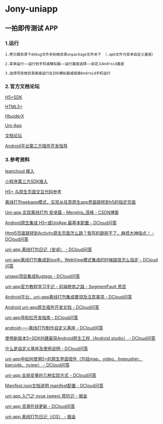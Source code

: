 # Jony-uniapp

## 一拍即传测试 APP

### 1.运行

	1.拷贝跟目录下debug文件夹到根目录unpackage文件夹下 （.apk文件为安卓自定义基座）
	
	2.菜单运行——运行到手机或模拟器——运行基座选择——自定义Android基座
	
	3.选择项目根目录直接运行在IOS模拟器或链接Android手机运行

### 2.官方文档论坛

[H5+SDK](http://ask.dcloud.net.cn/article/103)

[HTML5+](http://www.html5plus.org/doc/h5p.html)

[HbuiderX](http://www.dcloud.io/hbuilderx.html)

[Uni-App](https://uniapp.dcloud.io)

[文档论坛](http://ask.dcloud.net.cn/docs)

[Android平台第三方插件开发指导](http://ask.dcloud.net.cn/article/66)


### 3.参考资料

[leancloud 接入](https://github.com/leancloud/leantodo-weapp)

[小程序第三方SDK接入](https://ask.dcloud.net.cn/article/35070)

[H5+ 与原生页面交互代码参考](https://github.com/zhaomenghuan/mui-demo/blob/master/faq/8.5%2Bwebview%E4%B8%8Eandroid%E5%8E%9F%E7%94%9FActivity.md)

[离线打包webapp模式，实现从任意原生app界面跳转到h5的指定页面](http://ask.dcloud.net.cn/article/12876)

[Uni-app 实现离线打包 安卓篇 - Menphis_茂峰 - CSDN博客](https://blog.csdn.net/u012551928/article/details/84331339)

[Android原生集成 H5+或UniApp 最基本配置 - DCloud问答](http://ask.dcloud.net.cn/article/35395)

[Html5页面跳转到Activity原生页面怎么跳？我写的跳转不了，麻烦大神指点！ - DCloud问答](http://ask.dcloud.net.cn/question/5505)

[uni-app 离线打包日记（安卓） - DCloud问答](http://ask.dcloud.net.cn/article/35302)

[uni-app离线打包集成到ios中，WebView模式集成的时候路径怎么指定 - DCloud问答](http://ask.dcloud.net.cn/question/60818)

[uniapp项目集成Bugtags - DCloud问答](http://ask.dcloud.net.cn/article/35296)

[uni-app官方教程学习手记 - 前端修炼之路 - SegmentFault 思否](https://segmentfault.com/a/1190000017020710)

[Android平台，uni-app离线打包集成要领及注意事项 - DCloud问答](http://ask.dcloud.net.cn/article/35139)

[Android uni-app原生插件开发文档 - DCloud问答](http://ask.dcloud.net.cn/article/35416)

[uni-app导航栏开发指南 - DCloud问答](http://ask.dcloud.net.cn/article/34921)

[android——离线打包制作自定义基座 - DCloud问答](http://ask.dcloud.net.cn/article/35482)

[使用新版本5+SDK创建最简Android原生工程（Android studio） - DCloud问答](http://ask.dcloud.net.cn/article/13232)

[什么是自定义基座及使用说明 - DCloud问答](http://ask.dcloud.net.cn/article/35115)

[uni-app中如何使用5+的原生界面控件（包括map、video、livepusher、barcode、nview） - DCloud问答](http://ask.dcloud.net.cn/article/35036)

[uni-app 全局变量的几种实现方式 - DCloud问答](https://ask.dcloud.net.cn/article/35021)

[Manifest.json文档说明 manifest配置 - DCloud问答](http://ask.dcloud.net.cn/article/94)

[uni-app 入门之 nvue (weex) 爬坑记 - 掘金](https://juejin.im/post/5c6f6cebe51d457139115748)

[uni-app 资源在线更新 - DCloud问答](https://ask.dcloud.net.cn/article/35667)

[uni-app 离线打包日记（iOS） - 掘金](https://juejin.im/post/5c85f2976fb9a049e232d42c)
